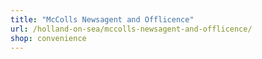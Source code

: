 ```yaml
---
title: "McColls Newsagent and Offlicence"
url: /holland-on-sea/mccolls-newsagent-and-offlicence/
shop: convenience
---
```

